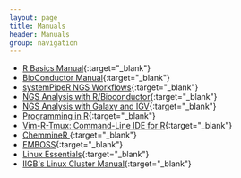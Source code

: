```yaml
---
layout: page
title: Manuals
header: Manuals
group: navigation
---
```


* [R Basics Manual](https://sites.google.com/a/bioinformatics.ucr.edu/bioinformatics-manuals/home/R_BioCondManual){:target="_blank"}
* [BioConductor Manual](http://manuals.bioinformatics.ucr.edu/home/R_BioCondManual#BIOCONPROGRAMS){:target="_blank"}
* [systemPipeR NGS Workflows](https://htmlpreview.github.io/?https://github.com/tgirke/systemPipeR/blob/master/vignettes/systemPipeR.html){:target="_blank"}
* [NGS Analysis with R/Bioconductor](http://manuals.bioinformatics.ucr.edu/home/ht-seq){:target="_blank"}
* [NGS Analysis with Galaxy and IGV](http://manuals.bioinformatics.ucr.edu/home/gui-ngs-analysis){:target="_blank"}
* [Programming in R](https://sites.google.com/a/bioinformatics.ucr.edu/bioinformatics-manuals/home/programming-in-r){:target="_blank"}
* [Vim-R-Tmux: Command-Line IDE for R](http://manuals.bioinformatics.ucr.edu/home/programming-in-r/vim-r){:target="_blank"}
* [ChemmineR ](http://manuals.bioinformatics.ucr.edu/home/chemminer){:target="_blank"}
* [EMBOSS](http://manuals.bioinformatics.ucr.edu/home/emboss){:target="_blank"}
* [Linux Essentials](https://sites.google.com/a/bioinformatics.ucr.edu/bioinformatics-manuals/home/linux-basics){:target="_blank"}
* [IIGB's Linux Cluster Manual](http://manuals.bioinformatics.ucr.edu/home/hpc){:target="_blank"}

